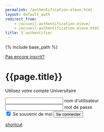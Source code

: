 ```yaml
---
permalink: /authentification-eleve.html
layout: default_auth
redirect_from:
    - /accueil-authentification-eleve/
    - /accueil-authentification-eleve.html
title: S'authentifier
---
```


{% include base_path %}

<html lang="fr">
<head>
    <meta charset="UTF-8">
    <meta name="viewport" content="width=device-width, initial-scale=1.0">
    <meta http-equiv="X-UA-Compatible" content="ie=edge">
    <link rel="stylesheet" href="./assets/css/login.css" />
    <title>Document</title>
</head>
<body>
    <div class="box">
      <a href="./accueil-inscription-eleve.html"><a1 text-align="end">Pas encore inscrit?</a1></a>
      <h1 text-align="center">{{page.title}}</h1>
        <p>Utilisez votre compte Universitaire</p>
            <form onSubmit="onLogin()">
              <div class="inputBox">
                <input type="email" name="email" id="email" required onkeyup="this.setAttribute('value', this.value);"  value="">
                <label>nom d'utilisateur</label>
              </div>
              <div class="inputBox">
                  <input type="text" name="text" id="pwd" required onkeyup="this.setAttribute('value', this.value);" value="">
                  <label>mot de passe</label>
              </div>
                <input type="checkbox" checked="checked" name="souvenir"> Se souvenir de moi
                  <input type="submit" onClick="onLogin()" id="se-connecter" name="se-connecter" value="Se connecter">
                </form>
                <a href='./page-accueil-valide-eleve.html'>shortcut</a>
          </div>
</body>
  <script src="./assets/js/authentification_boutons.js"></script>
  <script>
    function onLogin() {
      var uname = document.getElementById("email").value;
      var pwd = document.getElementById("pwd").value;
      var filter = /^([a-zA-Z0-9_\.\-])+\@(([a-zA-Z0-9\-])+\.)+([a-zA-Z0-9]{2,4})+$/;
      if(uname ==''){
        alert("Un nom est requis.");
      }
      else if(pwd==''){
        	alert("Un mot de passe est requis.");
		  }
      else {
        window.location.replace('./page-accueil-valide-eleve.html');
      }
    }
  </script>
</html>